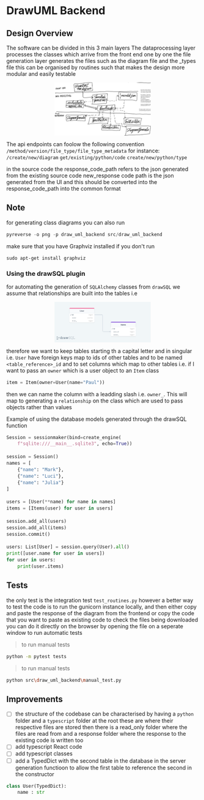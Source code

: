 # DrawUML Backend

## Design Overview

The software can be divided in this 3 main layers
The dataprocessing layer processes the classes which arrive from the front end one by one
the file generation layer generates the files such as the diagram file and the _types file
this can be organised by routines such that makes the design more modular and easily testable

<div style="display: flex; justify-content: center; align-items: center; width: 100%;">
  <img src="/img/software_architecture.jpg" alt="draw uml schema" srcset="" style="width: 50%;">
</div>

The api endpoints can foolow the following convention
``/method/version/file_type/file_type_metadata``
for instance:
``/create/new/diagram``
``get/existing/python/code``
``create/new/python/type``

in the source code the response_code_path refers to the json generated from the existing source code
new_response code path is the json generated from the UI and this should be converted into the
response_code_path into the common format  

## Note

for generating class diagrams you can also run 
```python
pyreverse -o png -p draw_uml_backend src/draw_uml_backend
```

make sure that you have Graphviz installed if you don't run
```linux
sudo apt-get install graphviz
```

### Using the drawSQL plugin

for automating the  generation of `SQLAlchemy` classes from `drawSQL` we assume that relationships 
are built into the tables i.e 

<div style="display:flex; justify-content: center; align-items: center; width: 100%;">
  <img style="width: 50%;" src="/img/drawSQL-documentation-export-2023-03-24 (1).png" alt="" srcset="">
</div>

therefore we want to keep tables starting th a capital letter and in singular i.e. `User`
have foreign keys map to ids of other tables and to be named `<table_reference>_id` and to set columns 
which map to other tables i.e. if I want to pass an `owner` which is a user object to an `Item` class
```python
item = Item(owner=User(name="Paul"))
```
then we can name the column with a leadding slash i.e. `owner_`. This will map to generating a `relationship`
on the class which are used to pass objects rather than values

Example of using the database models generated through the drawSQL function

```python
Session = sessionmaker(bind=create_engine(
    f"sqlite:///__main__.sqlite3", echo=True))

session = Session()
names = [
    {"name": "Mark"},
    {"name": "Luci"},
    {"name": "Julia"}
]

users = [User(**name) for name in names]
items = [Items(user) for user in users]

session.add_all(users)
session.add_all(items)
session.commit()

users: List[User] = session.query(User).all()
print([user.name for user in users])
for user in users:
    print(user.items)
```

## Tests

the only test is the integration test `test_routines.py` however a better way to test the code is to run the gunicorn instance locally, and then either copy and paste the response of the diagram from the frontend
or copy the code that you want to paste as existing code
to check the files being downloaded you can do it directly on the browser by opening the file on a seperate window
to run automatic tests

>to run manual tests
```bash
python -m pytest tests
```

>to run manual tests
```bash
python src\draw_uml_backend\manual_test.py
```

## Improvements

- [ ] the structure of the codebase can be characterised by having a `python` folder and a `typescript` folder at the root
      these are where their respective files are stored
      then there is a read_only folder where the files are read from
      and a response folder where the response to the existing code is written too
- [ ]	add typescript React code
- [ ]	add typescript classes
- [ ] add a TypedDict with the second table in the database in the server generation functioon to allow the first table to 
      reference the second in the constructor

```python
class User(TypedDict):
    name : str
```
